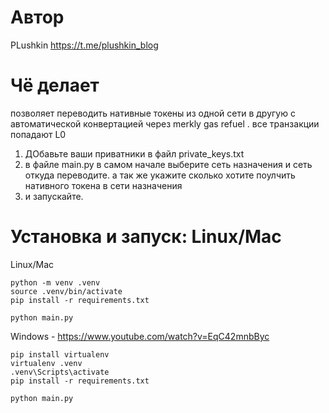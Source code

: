 # Автор
PLushkin https://t.me/plushkin_blog        

# Чё делает
позволяет переводить нативные токены из одной сети в другую с автоматической конвертацией
через merkly gas refuel .   все транзакции попадают L0

1. ДОбавьте ваши приватники в файл private_keys.txt
2. в файле main.py  в самом начале выберите сеть назначения и сеть откуда переводите. а так же укажите сколько хотите поулчить нативного токена в сети назначения 
3. и запускайте. 

# Установка и запуск: Linux/Mac

Linux/Mac
```
python -m venv .venv
source .venv/bin/activate
pip install -r requirements.txt

python main.py
```
Windows - https://www.youtube.com/watch?v=EqC42mnbByc
```
pip install virtualenv
virtualenv .venv
.venv\Scripts\activate
pip install -r requirements.txt

python main.py
```


